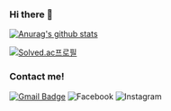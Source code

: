 ### Hi there 👋

<!--
**7dudtj/7dudtj** is a ✨ _special_ ✨ repository because its `README.md` (this file) appears on your GitHub profile.

Here are some ideas to get you started:

- 🔭 I’m currently working on ...
- 🌱 I’m currently learning ...
- 👯 I’m looking to collaborate on ...
- 🤔 I’m looking for help with ...
- 💬 Ask me about ...
- 📫 How to reach me: ...
- 😄 Pronouns: ...
- ⚡ Fun fact: ...
-->

[![Anurag's github stats](https://github-readme-stats.vercel.app/api?username=7dudtj&theme=cobalt)](https://github.com/anuraghazra/github-readme-stats)

[![Solved.ac프로필](http://mazassumnida.wtf/api/v2/generate_badge?boj=7dudtj)](https://solved.ac/7dudtj)
### Contact me! 
[![Gmail Badge](https://img.shields.io/badge/Gmail-d14836?style=flat-square&logo=Gmail&logoColor=white&link=mailto:7dudtj@gmail.com)](mailto:7dudtj01@gmail.com)
![Facebook](https://img.shields.io/badge/Facebook-%231877F2.svg?style=for-the-badge&logo=Facebook&logoColor=white)
![Instagram](https://img.shields.io/badge/you0seo-%23E4405F.svg?style=for-the-badge&logo=Instagram&logoColor=white)
